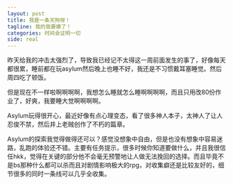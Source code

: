 ```yaml
---
layout: post
title: 我是一条天狗呀！
tagline: 我的我要爆了！
categories: 时间会证明一切
side: real
---
```


昨天给我的冲击太强烈了，导致我已经记不太得这一周前面发生的事了，好像每天都很累，睡前都在玩asylum然后晚上也睡不好，我还是不习惯戴耳塞睡觉。然后周四吃了顿饭。

但是现在不一样啦啊啊啊啊，我想怎么睡就怎么睡啊啊啊啊，而且只用改80份作业了，好爽，我要睡大觉啊啊啊啊。

Asylum玩得很开心，最近好像有点心理变态，看了很多神人本子，太神人了让人忍俊不禁，然后井上老贼创作了不朽的篇章。

Asylum的探索我觉得做得还可以？感觉没想象中自由，但是也没有想象中容易迷路，乱跑的体验还不错。主要有任务提示，很多时候你知道要做什么，并且我很信任hkk，觉得在关键的部分他不会毫无预警地让人做无法挽回的选择。而且毕竟不是bs那种什么都可以杀而且对剧情影响极大的rpg，对收集癖还是比较友好的，细节很多的同时一条线可以几乎全收集。